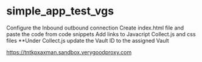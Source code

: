 # simple_app_test_vgs


Configure the Inbound outbound connection
Create index.html file and paste the code from code snippets
Add links to Javacript Collect.js and css files
**Under Collect.js update the Vault ID to the assigned Vault 

https://tntkpxaxman.sandbox.verygoodproxy.com
